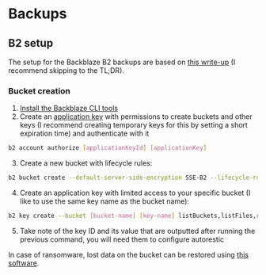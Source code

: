 # Backups

## B2 setup

The setup for the Backblaze B2 backups are based on [this write-up](https://scribe.rip/@benjamin.ritter/how-to-do-ransomware-resistant-backups-properly-with-restic-and-backblaze-b2-e649e676b7fa) (I recommend skipping to the TL;DR).

### Bucket creation

1. [Install the Backblaze CLI tools](https://www.backblaze.com/docs/cloud-storage-command-line-tools)
2. Create an [application key](https://secure.backblaze.com/app_keys.htm) with permissions to create buckets and other keys (I recommend creating temporary keys for this by setting a short expiration time) and authenticate with it

```sh
b2 account authorize [applicationKeyId] [applicationKey]
```

3. Create a new bucket with lifecycle rules:

```sh
b2 bucket create --default-server-side-encryption SSE-B2 --lifecycle-rule '{"daysFromHidingToDeleting": 30, "daysFromUploadingToHiding": null, "fileNamePrefix": ""}' [bucket-name] allPrivate
```

4. Create an application key with limited access to your specific bucket (I like to use the same key name as the bucket name):

```sh
b2 key create --bucket [bucket-name] [key-name] listBuckets,listFiles,readFiles,writeFiles
```

5. Take note of the key ID and its value that are outputted after running the previous command, you will need them to configure autorestic

In case of ransomware, lost data on the bucket can be restored using [this software](https://github.com/viltgroup/bucket-restore).
